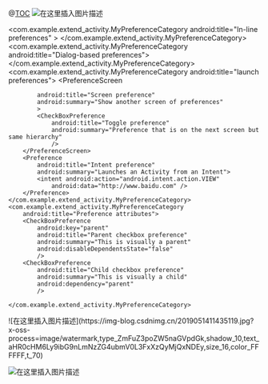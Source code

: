 @[TOC](实验四)
![在这里插入图片描述](https://img-blog.csdnimg.cn/20190514114248791.png?x-oss-process=image/watermark,type_ZmFuZ3poZW5naGVpdGk,shadow_10,text_aHR0cHM6Ly9ibG9nLmNzZG4ubmV0L3FxXzQyMjQxNDEy,size_16,color_FFFFFF,t_70)
<?xml version="1.0" encoding="utf-8"?>
<PreferenceScreen xmlns:android="http://schemas.android.com/apk/res/android"
    android:layout_width="match_parent"
    android:layout_height="match_parent">
    <com.example.extend_activity.MyPreferenceCategory
        android:title="In-line preferences"
        >
        <CheckBoxPreference
            android:key="pref_sync"
            android:title="Checkbox preference"
            android:summary="This is a checkbox"
            />
    </com.example.extend_activity.MyPreferenceCategory>
    <com.example.extend_activity.MyPreferenceCategory
        android:title="Dialog-based preferences">
        <EditTextPreference
            android:key="pref"
            android:title="Edit text preference"
            android:summary="An example that uses an edit text dialog"
            android:dialogTitle="Enter your favorite animal"
            />
        <ListPreference
            android:key="pref_syncConnectionType"
            android:title="List preference"
            android:summary="An example that uses a list dialog "
            android:dialogTitle="Choose One"
            android:entries="@array/list_entries"
            android:entryValues="@array/list_entries"
            android:defaultValue="@array/list_entries" />
    </com.example.extend_activity.MyPreferenceCategory>
    <com.example.extend_activity.MyPreferenceCategory
        android:title="launch preferences">
        <PreferenceScreen

            android:title="Screen preference"
            android:summary="Show another screen of preferences"
            >
            <CheckBoxPreference
                android:title="Toggle preference"
                android:summary="Preference that is on the next screen but same hierarchy"
                />
        </PreferenceScreen>
        <Preference
            android:title="Intent preference"
            android:summary="Launches an Activity from an Intent">
            <intent android:action="android.intent.action.VIEW"
                android:data="http://www.baidu.com" />
        </Preference>
    </com.example.extend_activity.MyPreferenceCategory>
    <com.example.extend_activity.MyPreferenceCategory
        android:title="Preference attributes">
        <CheckBoxPreference
            android:key="parent"
            android:title="Parent checkbox preference"
            android:summary="This is visually a parent"
            android:disableDependentsState="false"
            />
        <CheckBoxPreference
            android:title="Child checkbox preference"
            android:summary="This is visually a child"
            android:dependency="parent"
            />

    </com.example.extend_activity.MyPreferenceCategory>
</PreferenceScreen>
![在这里插入图片描述](https://img-blog.csdnimg.cn/2019051411435119.jpg?x-oss-process=image/watermark,type_ZmFuZ3poZW5naGVpdGk,shadow_10,text_aHR0cHM6Ly9ibG9nLmNzZG4ubmV0L3FxXzQyMjQxNDEy,size_16,color_FFFFFF,t_70)

![在这里插入图片描述](https://img-blog.csdnimg.cn/20190514114358814.jpg?x-oss-process=image/watermark,type_ZmFuZ3poZW5naGVpdGk,shadow_10,text_aHR0cHM6Ly9ibG9nLmNzZG4ubmV0L3FxXzQyMjQxNDEy,size_16,color_FFFFFF,t_70)
